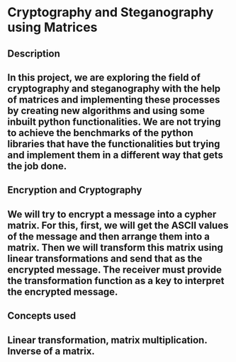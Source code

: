 <h1> Cryptography and Steganography using Matrices </h1>
<h2> Description <h2>
In this project, we are exploring the field of cryptography and steganography with the help of matrices and implementing these processes by creating new algorithms and using some inbuilt python functionalities. We are not trying to achieve the benchmarks of the python libraries that have the functionalities but trying and implement them in a different way that gets the job done.
<h2> Encryption and Cryptography <h2>
We will try to encrypt a message into a cypher matrix. For this, first, we will get the ASCII values of the message and then arrange them into a matrix. Then we will transform this matrix using linear transformations and send that as the encrypted message. The receiver must provide the transformation function as a key to interpret the encrypted message.
<h2> Concepts used <h2>
Linear transformation, matrix multiplication. Inverse of a matrix.



